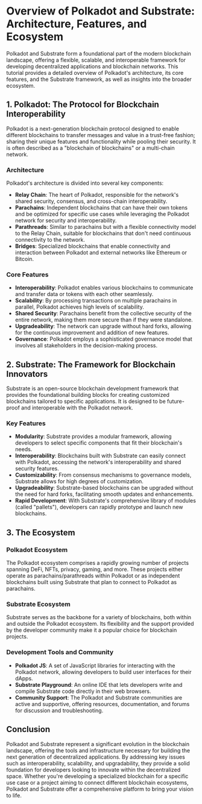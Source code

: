 # Overview of Polkadot and Substrate: Architecture, Features, and Ecosystem

Polkadot and Substrate form a foundational part of the modern blockchain landscape, offering a flexible, scalable, and interoperable framework for developing decentralized applications and blockchain networks. This tutorial provides a detailed overview of Polkadot's architecture, its core features, and the Substrate framework, as well as insights into the broader ecosystem.

## 1. Polkadot: The Protocol for Blockchain Interoperability

Polkadot is a next-generation blockchain protocol designed to enable different blockchains to transfer messages and value in a trust-free fashion; sharing their unique features and functionality while pooling their security. It is often described as a "blockchain of blockchains" or a multi-chain network.

### Architecture

Polkadot's architecture is divided into several key components:

- **Relay Chain**: The heart of Polkadot, responsible for the network's shared security, consensus, and cross-chain interoperability.
- **Parachains**: Independent blockchains that can have their own tokens and be optimized for specific use cases while leveraging the Polkadot network for security and interoperability.
- **Parathreads**: Similar to parachains but with a flexible connectivity model to the Relay Chain, suitable for blockchains that don't need continuous connectivity to the network.
- **Bridges**: Specialized blockchains that enable connectivity and interaction between Polkadot and external networks like Ethereum or Bitcoin.

### Core Features

- **Interoperability**: Polkadot enables various blockchains to communicate and transfer data or tokens with each other seamlessly.
- **Scalability**: By processing transactions on multiple parachains in parallel, Polkadot achieves high levels of scalability.
- **Shared Security**: Parachains benefit from the collective security of the entire network, making them more secure than if they were standalone.
- **Upgradeability**: The network can upgrade without hard forks, allowing for the continuous improvement and addition of new features.
- **Governance**: Polkadot employs a sophisticated governance model that involves all stakeholders in the decision-making process.

## 2. Substrate: The Framework for Blockchain Innovators

Substrate is an open-source blockchain development framework that provides the foundational building blocks for creating customized blockchains tailored to specific applications. It is designed to be future-proof and interoperable with the Polkadot network.

### Key Features

- **Modularity**: Substrate provides a modular framework, allowing developers to select specific components that fit their blockchain's needs.
- **Interoperability**: Blockchains built with Substrate can easily connect with Polkadot, accessing the network's interoperability and shared security features.
- **Customizability**: From consensus mechanisms to governance models, Substrate allows for high degrees of customization.
- **Upgradeability**: Substrate-based blockchains can be upgraded without the need for hard forks, facilitating smooth updates and enhancements.
- **Rapid Development**: With Substrate's comprehensive library of modules (called "pallets"), developers can rapidly prototype and launch new blockchains.

## 3. The Ecosystem

### Polkadot Ecosystem

The Polkadot ecosystem comprises a rapidly growing number of projects spanning DeFi, NFTs, privacy, gaming, and more. These projects either operate as parachains/parathreads within Polkadot or as independent blockchains built using Substrate that plan to connect to Polkadot as parachains.

### Substrate Ecosystem

Substrate serves as the backbone for a variety of blockchains, both within and outside the Polkadot ecosystem. Its flexibility and the support provided by the developer community make it a popular choice for blockchain projects.

### Development Tools and Community

- **Polkadot JS**: A set of JavaScript libraries for interacting with the Polkadot network, allowing developers to build user interfaces for their dApps.
- **Substrate Playground**: An online IDE that lets developers write and compile Substrate code directly in their web browsers.
- **Community Support**: The Polkadot and Substrate communities are active and supportive, offering resources, documentation, and forums for discussion and troubleshooting.

## Conclusion

Polkadot and Substrate represent a significant evolution in the blockchain landscape, offering the tools and infrastructure necessary for building the next generation of decentralized applications. By addressing key issues such as interoperability, scalability, and upgradability, they provide a solid foundation for developers looking to innovate within the decentralized space. Whether you're developing a specialized blockchain for a specific use case or a project aiming to connect different blockchain ecosystems, Polkadot and Substrate offer a comprehensive platform to bring your vision to life.